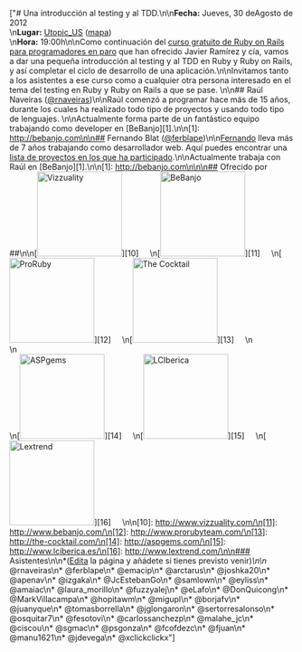 ["# Una introducción al testing y al TDD.\n\n**Fecha:** Jueves, 30 deAgosto de 2012<br/>\n**Lugar:** [Utopic_US](http://www.utopicus.es/) ([mapa](http://maps.google.es/maps?f=q&source=embed&hl=es&geocode=&q=Calle+de+la+Concepci%C3%B3n+Jer%C3%B3nima,+22,+28012+Madrid&sll=40.396764,-3.713379&sspn=10.504732,23.269043&ie=UTF8&hq=&hnear=Calle+de+la+Concepci%C3%B3n+Jer%C3%B3nima,+22,+28012+Madrid,+Comunidad+de+Madrid&ll=40.413867,-3.706683&spn=0.036727,0.076818&z=14))<br/>\n**Hora:** 19:00h\n\nComo continuación del [curso gratuito de Ruby on Rails para programadores en paro](http://javier-ramirez.com/curso-gratuito-solidario-ruby-on-rails.html) que han ofrecido Javier Ramírez y cía, vamos a dar una pequeña introducción al testing y al TDD en Ruby y Ruby on Rails, y así completar el ciclo de desarrollo de una aplicación.\n\nInvitamos tanto a los asistentes a ese curso como a cualquier otra persona interesado en el tema del testing en Ruby y Ruby on Rails a que se pase. \n\n## Raúl Naveiras ([@rnaveiras](http://twitter.com/rnaveiras))\n\nRaúl comenzó a programar hace más de 15 años, durante los cuales ha realizado todo tipo de proyectos y usando todo tipo de lenguajes. \n\nActualmente forma parte de un fantástico equipo trabajando como developer en [BeBanjo][1].\n\n[1]: http://bebanjo.com\n\n## Fernando Blat ([@ferblape](http://twitter.com/ferblape))\n\n[Fernando](http://fernando.blat.es) lleva más de 7 años trabajando como desarrollador web. Aquí puedes encontrar una [lista de proyectos en los que ha participado](http://fernando.blat.es/me/projects).\n\nActualmente trabaja con Raúl en [BeBanjo][1].\n\n[1]: http://bebanjo.com\n\n\n## Ofrecido por ##\n\n[<img width='150px' src='http://dl.dropbox.com/u/645329/logos/vizzuality.png' alt='Vizzuality'/>][10]     \n[<img width='150px' src='http://dl.dropbox.com/u/645329/logos/bebanjo.png' alt='BeBanjo'/>][11]     \n[<img width='150px' src='http://dl.dropbox.com/u/645329/logos/proruby.png' alt='ProRuby'/>][12]     \n[<img width='150px' src='http://dl.dropbox.com/u/645329/logos/tck.png' alt='The Cocktail'/>][13]     \n<br/>\n<br/>\n[<img width='150px' src='http://dl.dropbox.com/u/645329/logos/aspgems.png' alt='ASPgems'/>][14]     \n[<img width='150px' src='http://dl.dropbox.com/u/645329/logos/lci.png' alt='LCIberica'/>][15]     \n[<img width='150px' src='http://dl.dropbox.com/u/645329/logos/lextrend.png' alt='Lextrend'/>][16]     \n\n[10]: http://www.vizzuality.com/\n[11]: http://www.bebanjo.com/\n[12]: http://www.prorubyteam.com/\n[13]: http://the-cocktail.com/\n[14]: http://aspgems.com/\n[15]: http://www.lciberica.es/\n[16]: http://www.lextrend.com/\n\n### Asistentes\n\n*([Edita](?m=edit) la página y añádete si tienes previsto venir)*\n\n* @rnaveiras\n* @ferblape\n* @emacip\n* @arctarus\n* @joshka20\n* @apenav\n* @izgaka\n* @JcEstebanGo\n* @samlown\n* @eyliss\n* @amaiac\n* @laura_morillo\n* @fuzzyalej\n* @eLafo\n* @DonQuicong\n* @MarkVillacampa\n* @hopitawm\n* @migupl\n* @borjafv\n* @juanyque\n* @tomasborrella\n* @jglongaron\n* @sertorresalonso\n* @osquitar7\n* @fesotovi\n* @carlossanchezp\n* @malahe_jc\n* @ciscou\n* @sgmac\n* @psgonza\n* @fcofdezc\n* @fjuan\n* @manu1621\n* @jdevega\n* @xclickclickx"]